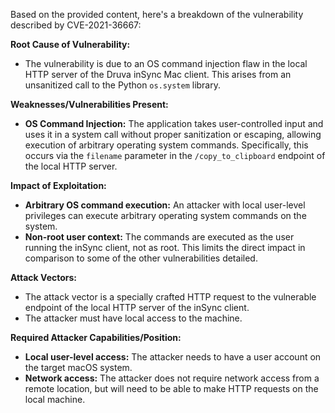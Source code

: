 Based on the provided content, here's a breakdown of the vulnerability described by CVE-2021-36667:

**Root Cause of Vulnerability:**
- The vulnerability is due to an OS command injection flaw in the local HTTP server of the Druva inSync Mac client. This arises from an unsanitized call to the Python `os.system` library.

**Weaknesses/Vulnerabilities Present:**
- **OS Command Injection:** The application takes user-controlled input and uses it in a system call without proper sanitization or escaping, allowing execution of arbitrary operating system commands. Specifically, this occurs via the `filename` parameter in the `/copy_to_clipboard` endpoint of the local HTTP server.

**Impact of Exploitation:**
- **Arbitrary OS command execution:** An attacker with local user-level privileges can execute arbitrary operating system commands on the system.
- **Non-root user context:** The commands are executed as the user running the inSync client, not as root. This limits the direct impact in comparison to some of the other vulnerabilities detailed.

**Attack Vectors:**
- The attack vector is a specially crafted HTTP request to the vulnerable endpoint of the local HTTP server of the inSync client.
- The attacker must have local access to the machine.

**Required Attacker Capabilities/Position:**
- **Local user-level access:** The attacker needs to have a user account on the target macOS system.
- **Network access:** The attacker does not require network access from a remote location, but will need to be able to make HTTP requests on the local machine.